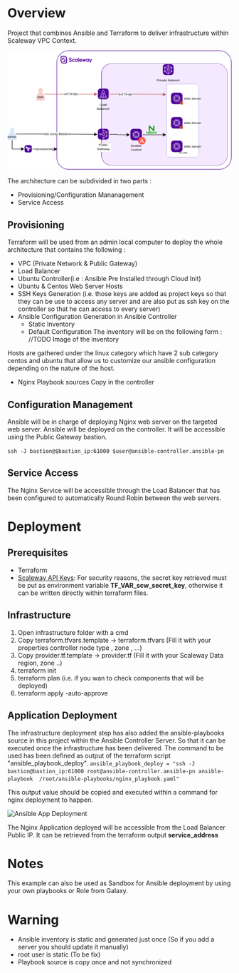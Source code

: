 # Overview

Project that combines Ansible and Terraform to deliver infrastructure within Scaleway VPC Context.

![Archi Description](./docs/resources/images/archi_description.png)

The architecture can be subdivided in two parts : 
- Provisioning/Configuration Mananagement
- Service Access

## Provisioning
Terraform will be used from an admin local computer to deploy the whole architecture that contains the following :
- VPC (Private Network & Public Gateway)
- Load Balancer
- Ubuntu Controller(i.e : Ansible Pre Installed through Cloud Init)
- Ubuntu & Centos Web Server Hosts
- SSH Keys Generation (i.e. those keys are added as project keys so that they can be use to access any server and are also put as ssh key on the controller so that he can access to every server)
- Ansible Configuration Generation in Ansible Controller
    - Static Inventory
    - Default Configuration
The inventory will be on the following form :
//TODO Image of the inventory

Hosts are gathered under the linux category which have 2 sub category centos and ubuntu that allow us to customize our ansible configuration depending on the nature of the host.
- Nginx Playbook sources Copy in the controller
## Configuration Management
Ansible will be in charge of deploying Nginx web server on the targeted web server. Ansible will be deployed on the controller.
It will be accessible using the Public Gateway bastion. 

```ssh -J bastion@$bastion_ip:61000 $user@ansible-controller.ansible-pn```

## Service Access
The Nginx Service will be accessible through the Load Balancer that has been configured to automatically Round Robin between the web servers.

# Deployment
## Prerequisites
- Terraform
- [Scaleway API Keys](https://www.scaleway.com/en/docs/console/my-project/how-to/generate-api-key/): For security reasons, the secret key retrieved must be put as environment variable **TF_VAR_scw_secret_key**, otherwise it can be written directly within terraform files.

## Infrastructure
1. Open infrastructure folder with a cmd
2. Copy terraform.tfvars.template -> terraform.tfvars (Fill it with your properties controller node type , zone , ...)
3. Copy provider.tf.template -> provider.tf (Fill it with your Scaleway Data region, zone ..)
2. terraform init
3. terraform plan (i.e. if you wan to check components that will be deployed)
4. terraform apply -auto-approve


## Application Deployment
The infrastructure deployment step has also added the ansible-playbooks source in this project within the Ansible Controller Server. So that it can be executed once the infrastructure has been delivered. The command to be used has been defined as  output of the terraform script "ansible_playbook_deploy".
```ansible_playbook_deploy = "ssh -J bastion@bastion_ip:61000 root@ansible-controller.ansible-pn ansible-playbook  /root/ansible-playbooks/nginx_playbook.yaml"```

This output value should be copied and executed within a command for nginx deployment to happen.

![Ansible App Deployment](./docs/resources/images/ansible_app_deployment.png)

The Nginx Application deployed will be accessible from the Load Balancer Public IP. It can be retrieved from the terraform output **service_address**
# Notes
This example can also be used as Sandbox for Ansible deployment by using your own playbooks or Role from Galaxy. 
# Warning 
- Ansible inventory is static and generated just once (So if you add a server you should update it manually)
- root user is static (To be fix)
- Playbook source is copy once and not synchronized